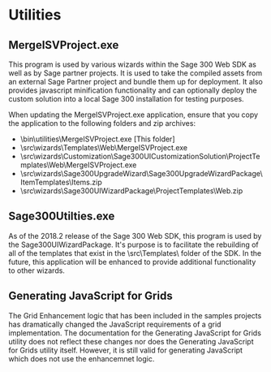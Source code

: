 # Utilities

## MergeISVProject.exe

This program is used by various wizards within the Sage 300 Web SDK as well as by Sage partner projects. It is used to take the compiled assets from an external Sage Partner project and bundle them up for deployment. It also provides javascript minification functionality and can optionally deploy the custom solution into a local Sage 300 installation for testing purposes.

When updating the MergeISVProject.exe application, ensure that you copy the application to the following folders and zip archives:

- \bin\utilities\MergeISVProject.exe [This folder]
- \src\wizards\Templates\Web\MergeISVProject.exe
- \src\wizards\Customization\Sage300UICustomizationSolution\ProjectTemplates\Web\MergeISVProject.exe
- \src\wizards\Sage300UpgradeWizard\Sage300UpgradeWizardPackage\ItemTemplates\Items.zip
- \src\wizards\Sage300UIWizardPackage\ProjectTemplates\Web.zip

## Sage300Utilties.exe

As of the 2018.2 release of the Sage 300 Web SDK, this program is used by the Sage300UIWizardPackage. It's purpose is to facilitate the rebuilding of all of the templates that exist in the \src\Templates\ folder of the SDK. In the future, this application will be enhanced to provide additional functionality to other wizards.

## Generating JavaScript for Grids

The Grid Enhancement logic that has been included in the samples projects has dramatically changed
the JavaScript requirements of a grid implementation. The documentation for the Generating JavaScript 
for Grids utility does not reflect these changes nor does the Generating JavaScript for Grids utility
itself. However, it is still valid for generating JavaScript which does not use the enhancemnet logic.
